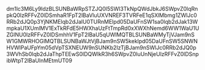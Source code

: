 dm1lc3M6Ly9ldzBLSUNBaWRpSTZJQ0l5SWl3TkNpQWdJbkJ6SWpvZ0lqRnpkQ0lzRFFvZ0lDSmhaR1FpT2lBaVluUXVNREF3TVRFeE1qSXlMbmg1ZWlJc0RRb2dJQ0p3YjNKMElqb2dJalU0TURnMElpd05DaUFnSW1sa0lqb2dJak13WmpkaU1XUmlMV1ExTkRFdE5HWXhaUzFtTmpRd0xXWXhNemd6WW1WaU1UZGlNU0lzRFFvZ0lDSmhhV1FpT2lBaU5qUWlMQTBLSUNBaWMyTjVJam9nSW1GMWRHOGlMQTBLSUNBaWJtVjBJam9nSW5keklpd05DaUFnSW5SNWNHVWlPaUFpYm05dVpTSXNEUW9nSUNKb2IzTjBJam9nSWlJc0RRb2dJQ0p3WVhSb0lqb2dJaThpTEEwS0lDQWlkR3h6SWpvZ0luUnNjeUlzRFFvZ0lDSnpibWtpT2lBaUlnMEtmUT09
